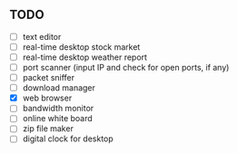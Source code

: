 ## TODO

- [ ] text editor
- [ ] real-time desktop stock market
- [ ] real-time desktop weather report
- [ ] port scanner (input IP and check for open ports, if any)
- [ ] packet sniffer
- [ ] download manager
- [x] web browser
- [ ] bandwidth monitor
- [ ] online white board
- [ ] zip file maker
- [ ] digital clock for desktop
